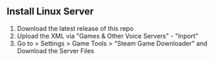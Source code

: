 ## Install Linux Server

1. Download the latest release of this repo
2. Upload the XML via "Games & Other Voice Servers" - "Inport"
3. Go to > Settings > Game Tools > "Steam Game Downloader" and Download the Server Files